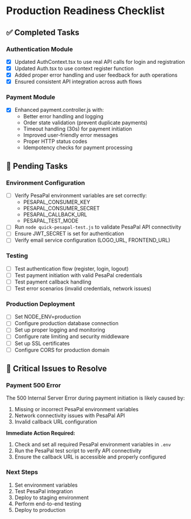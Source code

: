# Production Readiness Checklist

## ✅ Completed Tasks

### Authentication Module
- [x] Updated AuthContext.tsx to use real API calls for login and registration
- [x] Updated Auth.tsx to use context register function
- [x] Added proper error handling and user feedback for auth operations
- [x] Ensured consistent API integration across auth flows

### Payment Module
- [x] Enhanced payment.controller.js with:
  - Better error handling and logging
  - Order state validation (prevent duplicate payments)
  - Timeout handling (30s) for payment initiation
  - Improved user-friendly error messages
  - Proper HTTP status codes
  - Idempotency checks for payment processing

## 🔄 Pending Tasks

### Environment Configuration
- [ ] Verify PesaPal environment variables are set correctly:
  - PESAPAL_CONSUMER_KEY
  - PESAPAL_CONSUMER_SECRET
  - PESAPAL_CALLBACK_URL
  - PESAPAL_TEST_MODE
- [ ] Run `node quick-pesapal-test.js` to validate PesaPal API connectivity
- [ ] Ensure JWT_SECRET is set for authentication
- [ ] Verify email service configuration (LOGO_URL, FRONTEND_URL)

### Testing
- [ ] Test authentication flow (register, login, logout)
- [ ] Test payment initiation with valid PesaPal credentials
- [ ] Test payment callback handling
- [ ] Test error scenarios (invalid credentials, network issues)

### Production Deployment
- [ ] Set NODE_ENV=production
- [ ] Configure production database connection
- [ ] Set up proper logging and monitoring
- [ ] Configure rate limiting and security middleware
- [ ] Set up SSL certificates
- [ ] Configure CORS for production domain

## 🚨 Critical Issues to Resolve

### Payment 500 Error
The 500 Internal Server Error during payment initiation is likely caused by:
1. Missing or incorrect PesaPal environment variables
2. Network connectivity issues with PesaPal API
3. Invalid callback URL configuration

**Immediate Action Required:**
1. Check and set all required PesaPal environment variables in `.env`
2. Run the PesaPal test script to verify API connectivity
3. Ensure the callback URL is accessible and properly configured

### Next Steps
1. Set environment variables
2. Test PesaPal integration
3. Deploy to staging environment
4. Perform end-to-end testing
5. Deploy to production
